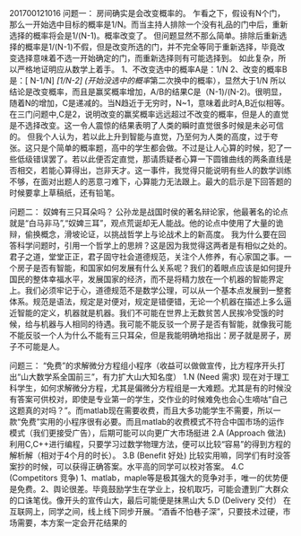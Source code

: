 201700121016
问题一：
   房间确实是会改变概率的。
   乍看之下，假设有N个门，那么一开始选中目标的概率是1/N。而当主持人排除一个没有礼品的门中后，重新选择的概率将会是1/(N-1)。概率改变了。
   但问题显然不那么简单。排除后重新选择的概率是1/(N-1)不假，但是改变所选的门，并不完全等同于重新选择，毕竟改变选择意味着不选一开始确定的门，而重新选择则有可能选择到。
   如此复杂，所以严格地证明应从数学上着手。
   1、不改变选中的概率A是：1/N
   2、改变的概率B是：[ N-1/N] *[1/N-2] (开始没选中的概率*第二次换中的概率），显然大于1/N
   所以结论是改变概率，而且是赢奖概率增加，A/B的结果C是（N-1)/(N-2)。很明显，随着N的增加，C是递减的。当N趋近于无穷时，N~1，意味着此时A,B近似相等。
   在三门问题中,C是2，说明改变的赢奖概率远远超过不改变的概率，但是人的直觉是不选择改变。这一令人震惊的结果表明了人类的瞬时直觉很多时候是未必可信的。
   但我个人认为，若以此上升到智能与直觉，乃至何为人类的高度，过于夸张。这只是个简单的概率题，高中的学生都会做。不过是让人心算的时候，犯了一些低级错误罢了。若以此便否定直觉，那请质疑者心算一下圆锥曲线的两条直线是否相交，若能心算得出，岂非天才。这一事件，我觉得只能说明有些人的数学训练不够，在面对出题人的恶意刁难下，心算能力无法跟上。最大的启示是下回答题的时候要拿上草稿纸，还有铅笔。
   
问题二：
     奴婢有三只耳朵吗？
     公孙龙是战国时侯的著名辩论家，他最著名的论点就是“白马非马”,“奴婢三耳”，观点荒诞却无人能战。他的论点中使用了大量的诡辩，偷换概念，滑坡论证，以挑战哲学上与论战术上的新高度。
     我为什么要在回答科学问题时，引用一个哲学上的思辨？这是因为我觉得这两者是有相似之处的。君子之道，堂堂正正，君子固守社会道德规范，关注个人修养，有心家国之事。一个房子是否有智能，和国家如何发展有什么关系呢？我们的着眼点应该是如何提升国民的整体幸福水平，发展国家的经济，而不是将精力放在一个机器的智能界定上。我们必须牢记于心，道德规范不是数学公理，可以从一个基本点发展到一整套体系。规范是语法，规定是对便对，规定是错便错，无论一个机器在描述上多么逼近智能的定义，机器就是机器。我们不可能在世界上无数贫苦人民挨冷受饿的时候，给与机器与人相同的待遇。我可能不能反驳一个房子是否有智能，就像我可能不能反驳一个人为什么不能有三只耳朵，但是我能明确地指出：房子就是房子，房子不可能是人。
     
问题三：
   “免费”的求解微分方程组小程序（收益可以做做宣传，比方程序开头打出“山大数学系全国前三”，有力扩大山大知名度）
1.N (Need 需求) 现在对于理工科学生，如何求解微分方程，尤其是偏微分方程组是一大难题。尤其是有的时候没有答案可供校对，即使是专业第一的学生，交作业的时候难免也会心生嘀咕“自己这题真的对吗？”。而matlab现在需要收费，而且大多功能学生不需要，所以一款“免费”实用的小程序很有必要。而且matlab的收费模式不符合中国市场的运作模式（我们更接受广告），后期可能可以向更广大市场挺进
2.A (Approach 做法) 利用C,C++进行编程，只要学习过数学物理方法，便可以比较“容易”的得到方程的解析解（相对于4个月的时长）。
3.B (Benefit 好处) 比较实用嘛，同学们有时没答案抄的时候，可以获得正确答案。水平高的同学可以校对答案。
4.C (Competitors 竞争) 1、matlab，maple等是极其强大的竞争对手，唯一的优势便是免费。2、舆论很差。毕竟鼓励学生在学业上，投机取巧，可能会遭到广大群众的口诛笔伐。像开头的宣传山大，最后可能便是抹黑山大
5.D (Delivery 交付） 在互联网上，同学之间，线上线下同步开展。“酒香不怕巷子深”，只要技术过硬，市场需要，本方案一定会开花结果的
